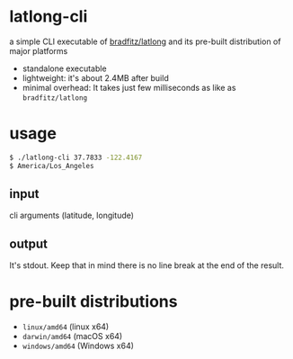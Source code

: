 # latlong-cli
a simple CLI executable of [bradfitz/latlong](https://github.com/bradfitz/latlong) and its pre-built distribution of major platforms
- standalone executable
- lightweight: it's about 2.4MB after build
- minimal overhead: It takes just few milliseconds as like as `bradfitz/latlong`

# usage
```bash
$ ./latlong-cli 37.7833 -122.4167
$ America/Los_Angeles
```
## input
cli arguments (latitude, longitude)
## output
It's stdout. Keep that in mind there is no line break at the end of the result.

# pre-built distributions
- `linux/amd64` (linux x64)
- `darwin/amd64` (macOS x64)
- `windows/amd64` (Windows x64)
